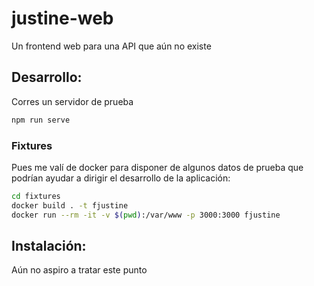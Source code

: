# justine-web
Un frontend web para una API que aún no existe

## Desarrollo:
Corres un servidor de prueba
```sh
npm run serve
```

### Fixtures
Pues me valí de docker para disponer de algunos datos de prueba que podrían ayudar a dirigir el desarrollo de la aplicación:
```sh
cd fixtures
docker build . -t fjustine
docker run --rm -it -v $(pwd):/var/www -p 3000:3000 fjustine
```

## Instalación:
Aún no aspiro a tratar este punto
